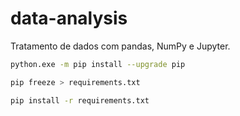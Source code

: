 # data-analysis
Tratamento de dados com pandas, NumPy e Jupyter.

```bash
python.exe -m pip install --upgrade pip
```

```bash
pip freeze > requirements.txt
```

```bash
pip install -r requirements.txt
```
